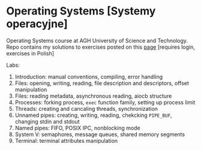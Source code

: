 # Operating Systems [Systemy operacyjne]

Operating Systems course at AGH University of Science and Technology.  
Repo contains my solutions to exercises posted on this [page](https://ai.ia.agh.edu.pl/pl:dydaktyka:so:2017:start) [requires login, exercises in Polish]

Labs:
1. Introduction: manual conventions, compiling, error handling  
2. Files: opening, writing, reading, file description and descriptors, offset manipulation  
3. Files: reading metadata, asynchronous reading, aiocb structure
4. Processes: forking process, `exec` function family, setting up process limit
5. Threads: creating and cancaling threads, synchronization
6. Unnamed pipes: creating, writing, reading, chekcking `PIPE_BUF`, changing stdin and stdout
7. Named pipes: FIFO, POSIX IPC, nonblocking mode
8. System V: semaphores, message queues, shared memory segments
9. Terminal: terminal attributes manipulation